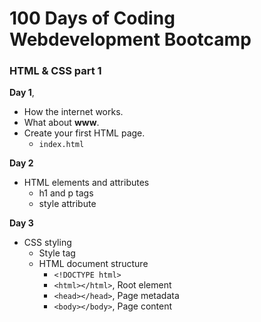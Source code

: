 # 100 Days of Coding Webdevelopment Bootcamp

### HTML & CSS part 1

**Day 1**,

- How the internet works.
- What about **www**.
- Create your first HTML page.
    - `index.html`

**Day 2**
- HTML elements and attributes
    - h1 and p tags
    - style attribute
 
**Day 3**
- CSS styling
  - Style tag
  - HTML document structure
    - `<!DOCTYPE html>`
    - `<html></html>`, Root element
    - `<head></head>`, Page metadata
    - `<body></body>`, Page content
 
     

            
